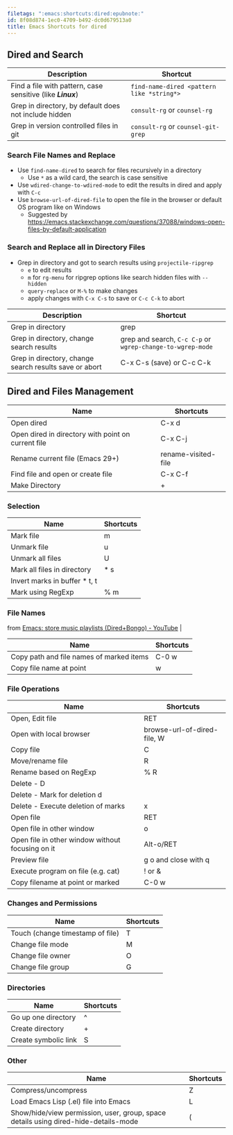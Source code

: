 ```yaml
---
filetags: ":emacs:shortcuts:dired:epubnote:"
id: 8f08d874-1ec0-4709-b492-dc0d679513a0
title: Emacs Shortcuts for dired
---
```


## Dired and Search

| Description | Shortcut |
|----|----|
| Find a file with pattern, case sensitive (like ***Linux***) | `find-name-dired <pattern like *string*>` |
| Grep in directory, by default does not include hidden | `consult-rg` or `counsel-rg` |
| Grep in version controlled files in git | `consult-rg` or `counsel-git-grep` |

### Search File Names and Replace

- Use `find-name-dired` to search for files recursively in a directory
  - Use `*` as a wild card, the search is case sensitive
- Use `wdired-change-to-wdired-mode` to edit the results in dired and
  apply with `C-c`
- Use `browse-url-of-dired-file` to open the file in the browser or
  default OS program like on Windows
  - Suggested by
    <https://emacs.stackexchange.com/questions/37088/windows-open-files-by-default-application>

### Search and Replace all in Directory Files

- Grep in directory and got to search results using `projectile-ripgrep`
  - `e` to edit results
  - `m` for `rg-menu` for ripgrep options like search hidden files with
    `--hidden`
  - `query-replace` or `M-%` to make changes
  - apply changes with `C-x C-s` to save or `C-c C-k` to abort

| Description | Shortcut |
|----|----|
| Grep in directory | grep |
| Grep in directory, change search results | grep and search, `C-c C-p` or `wgrep-change-to-wgrep-mode` |
| Grep in directory, change search results save or abort | C-x C-s (save) or C-c C-k |

## Dired and Files Management

| Name                                               | Shortcuts           |
|----------------------------------------------------|---------------------|
| Open dired                                         | C-x d               |
| Open dired in directory with point on current file | C-x C-j             |
| Rename current file (Emacs 29+)                    | rename-visited-file |
| Find file and open or create file                  | C-x C-f             |
| Make Directory                                     | \+                  |

### Selection

| Name                           | Shortcuts |
|--------------------------------|-----------|
| Mark file                      | m         |
| Unmark file                    | u         |
| Unmark all files               | U         |
| Mark all files in directory    | \* s      |
| Invert marks in buffer \* t, t |           |
| Mark using RegExp              | % m       |

### File Names

from [Emacs: store music playlists (Dired+Bongo) -
YouTube](https://youtu.be/-qo2Ai3pZRk?t=504) \|

| Name                                     | Shortcuts |
|------------------------------------------|-----------|
| Copy path and file names of marked items | C-0 w     |
| Copy file name at point                  | w         |

### File Operations

| Name | Shortcuts |
|----|----|
| Open, Edit file | RET |
| Open with local browser | browse-url-of-dired-file, W |
| Copy file | C |
| Move/rename file | R |
| Rename based on RegExp | % R |
| Delete - D |  |
| Delete - Mark for deletion d |  |
| Delete - Execute deletion of marks | x |
| Open file | RET |
| Open file in other window | o |
| Open file in other window without focusing on it | Alt-o/RET |
| Preview file | g o and close with q |
| Execute program on file (e.g. cat) | ! or & |
| Copy filename at point or marked | C-0 w |

### Changes and Permissions

| Name                             | Shortcuts |
|----------------------------------|-----------|
| Touch (change timestamp of file) | T         |
| Change file mode                 | M         |
| Change file owner                | O         |
| Change file group                | G         |

### Directories

| Name                 | Shortcuts |
|----------------------|-----------|
| Go up one directory  | ^         |
| Create directory     | \+        |
| Create symbolic link | S         |

### Other

| Name | Shortcuts |
|----|----|
| Compress/uncompress | Z |
| Load Emacs Lisp (.el) file into Emacs | L |
| Show/hide/view permission, user, group, space details using dired-hide-details-mode | ( |

